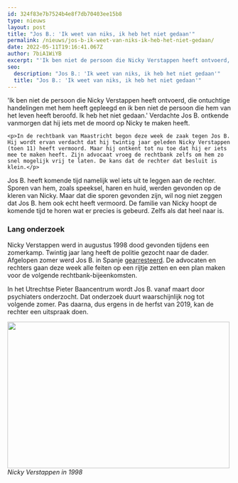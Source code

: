 ```yaml
---
id: 324f83e7b7524b4e8f7db70403ee15b8
type: nieuws
layout: post
title: "Jos B.: 'Ik weet van niks, ik heb het niet gedaan'"
permalink: /nieuws/jos-b-ik-weet-van-niks-ik-heb-het-niet-gedaan/
date: 2022-05-11T19:16:41.067Z
author: 7biA1WiYB
excerpt: "'Ik ben niet de persoon die Nicky Verstappen heeft ontvoerd, die ontuchtige handelingen met hem heeft gepleegd en ik ben niet de persoon die hem van het leven heeft beroofd. Ik heb het niet gedaan.' Verdachte Jos B. ontkende vanmorgen dat hij iets met de moord op Nicky te maken heeft.   "
seo:
  description: "Jos B.: 'Ik weet van niks, ik heb het niet gedaan'"
  title: "Jos B.: 'Ik weet van niks, ik heb het niet gedaan'"
---
```

'Ik ben niet de persoon die Nicky Verstappen heeft ontvoerd, die ontuchtige handelingen met hem heeft gepleegd en ik ben niet de persoon die hem van het leven heeft beroofd. Ik heb het niet gedaan.' Verdachte Jos B. ontkende vanmorgen dat hij iets met de moord op Nicky te maken heeft.   

    <p>In de rechtbank van Maastricht begon deze week de zaak tegen Jos B. Hij wordt ervan verdacht dat hij twintig jaar geleden Nicky Verstappen (toen 11) heeft vermoord. Maar hij ontkent tot nu toe dat hij er iets mee te maken heeft. Zijn advocaat vroeg de rechtbank zelfs om hem zo snel mogelijk vrij te laten. De kans dat de rechter dat besluit is klein.</p>
<p>Jos B. heeft komende tijd namelijk wel iets uit te leggen aan de rechter. Sporen van hem, zoals speeksel, haren en huid, werden gevonden op de kleren van Nicky. Maar dat die sporen gevonden zijn, wil nog niet zeggen dat Jos B. hem ook echt heeft vermoord. De familie van Nicky hoopt de komende tijd te horen wat er precies is gebeurd. Zelfs als dat heel naar is.</p>
<h3>Lang onderzoek</h3>
<p>Nicky Verstappen werd in augustus 1998 dood gevonden tijdens een zomerkamp. Twintig jaar lang heeft de politie gezocht naar de dader. Afgelopen zomer werd Jos B. in Spanje <a href="https://7dagen.netlify.app/nieuws/jos-b-aangehouden-spanje">gearresteerd</a>. De advocaten en rechters gaan deze week alle feiten op een rijtje zetten en een plan maken voor de volgende rechtbank-bijeenkomsten.</p>
<p>In het Utrechtse Pieter Baancentrum wordt Jos B. vanaf maart door psychiaters onderzocht. Dat onderzoek duurt waarschijnlijk nog tot volgende zomer. Pas daarna, dus ergens in de herfst van 2019, kan de rechter een uitspraak doen.</p>
<p><div class="media media-element-container media-default"><div id="file-535591" class="file file-image file-image-jpeg">

        
  
  <div class="content">
    <img height="329" width="500" class="media-element file-default" data-delta="1" src="https://7dagen.netlify.app/sites/default/files/ANP-59855657.jpg" alt="">  </div>

  
</div>
</div><em>Nicky Verstappen in 1998</em>  
